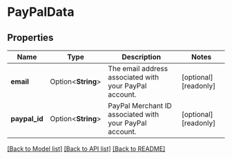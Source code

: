 # PayPalData

## Properties

Name | Type | Description | Notes
------------ | ------------- | ------------- | -------------
**email** | Option<**String**> | The email address associated with your PayPal account. | [optional][readonly]
**paypal_id** | Option<**String**> | PayPal Merchant ID associated with your PayPal account. | [optional][readonly]

[[Back to Model list]](../README.md#documentation-for-models) [[Back to API list]](../README.md#documentation-for-api-endpoints) [[Back to README]](../README.md)


